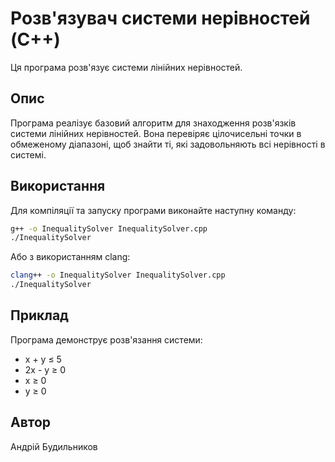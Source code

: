 # Розв'язувач системи нерівностей (C++)

Ця програма розв'язує системи лінійних нерівностей.

## Опис

Програма реалізує базовий алгоритм для знаходження розв'язків системи лінійних нерівностей. Вона перевіряє цілочисельні точки в обмеженому діапазоні, щоб знайти ті, які задовольняють всі нерівності в системі.

## Використання

Для компіляції та запуску програми виконайте наступну команду:

```bash
g++ -o InequalitySolver InequalitySolver.cpp
./InequalitySolver
```

Або з використанням clang:

```bash
clang++ -o InequalitySolver InequalitySolver.cpp
./InequalitySolver
```

## Приклад

Програма демонструє розв'язання системи:
- x + y ≤ 5
- 2x - y ≥ 0
- x ≥ 0
- y ≥ 0

## Автор

Андрій Будильников